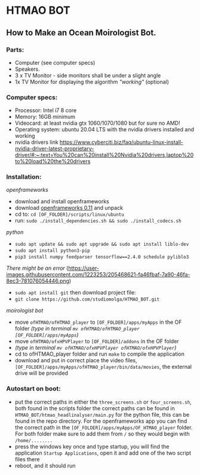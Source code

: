 # HTMAO BOT
## How to Make an Ocean Moirologist Bot. 

### Parts:
- Computer (see computer specs)
- Speakers. 
- 3 x TV Monitor - side monitors shall be under a slight angle
- 1x TV Monitor for displaying the algorithm *"working"* (optional)

### Computer specs:
- Processor: Intel i7 8 core
- Memory: 16GB minimum
- Videocard: at least nvidia gtx 1060/1070/1080 but for sure no AMD!
- Operating system: ubuntu 20.04 LTS with the nvidia drivers installed and working
- nvidia drivers link https://www.cyberciti.biz/faq/ubuntu-linux-install-nvidia-driver-latest-proprietary-driver/#:~:text=You%20can%20install%20Nvidia%20drivers,laptop%20to%20load%20the%20drivers


### Installation:
*openframeworks*
- download and install openframeworks
- download [openframeworks 0.11](https://github.com/openframeworks/openFrameworks/releases/download/0.11.2/of_v0.11.2_linux64gcc6_release.tar.gz) and unpack
- cd to: `cd [OF_FOLDER]/scripts/linux/ubuntu`
- run: `sudo ./install_dependencies.sh && sudo ./install_codecs.sh`

*python*
- `sudo apt update && sudo apt upgrade && sudo apt install liblo-dev`
- `sudo apt install python3-pip`
- `pip3 install numpy feedparser tensorflow==2.4.0 schedule pyliblo3`

_There might be an error_ 
(https://user-images.githubusercontent.com/1223253/205468621-fa46fbaf-7a90-46fa-8ec3-781076054446.png)


- `sudo apt install git`
then download project file:
- `git clone https://github.com/studiomolga/HTMAO_BOT.git`


*moirologist bot*
- move `ofHTMAO/ofHTMAO_player` to `[OF_FOLDER]/apps/myApps` in the OF folder
_(type in terminal `mv ofHTMAO/ofHTMAO_player [OF_FOLDER]/apps/myApps`)_
- move `ofHTMAO/ofxHPVPlayer` to `[OF_FOLDER]/addons` in the OF folder
- _(type in terminal `mv ofHTMAO/ofxHPVPlayer ofHTMAO/ofxHPVPlayer`)_
- cd to ofHTMAO_player folder  and run `make` to compile the application
- download and put in correct place the video files, `[OF_FOLDER]/apps/myApps/ofHTMAO_player/bin/data/movies`, the external drive will be provided


### Autostart on boot:
- put the correct paths in either the `three_screens.sh` or `four_screens.sh`, both found in the scripts folder
  the correct paths can be found in `HTMAO_BOT/htmao_headlinalyser/main.py` for the python file, this can be found in the repo directory. For the openframeworks app you can find the correct path in the `[OF_FOLDER]/apps/myApps/OF_HTMAO_player` folder. For both folder make sure to add them from `/` so they would begin with `/home/........` 
- press the windows key once and type startup, you will find the application `Startup Applications`, open it and add one of the two script files there
- reboot, and it should run

